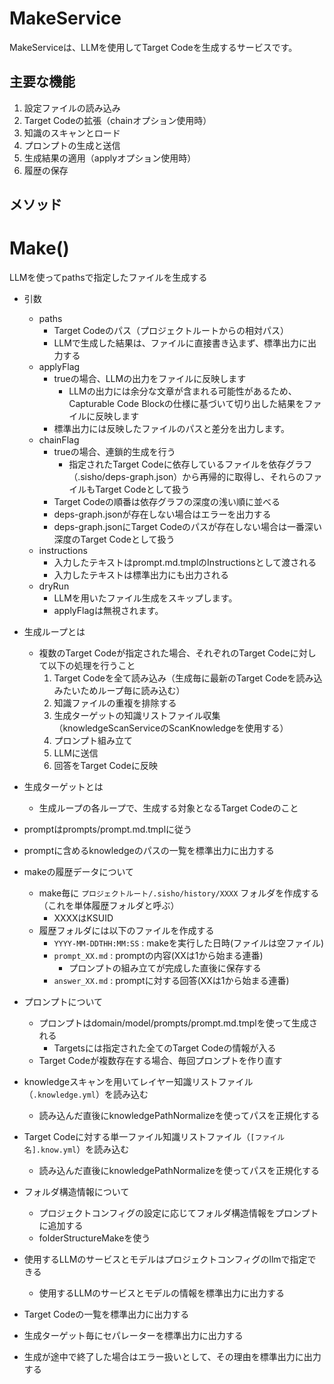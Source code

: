 # MakeService

MakeServiceは、LLMを使用してTarget Codeを生成するサービスです。

## 主要な機能

1. 設定ファイルの読み込み
2. Target Codeの拡張（chainオプション使用時）
3. 知識のスキャンとロード
4. プロンプトの生成と送信
5. 生成結果の適用（applyオプション使用時）
6. 履歴の保存

## メソッド

# Make()

LLMを使ってpathsで指定したファイルを生成する

* 引数
    * paths
        * Target Codeのパス（プロジェクトルートからの相対パス）
        * LLMで生成した結果は、ファイルに直接書き込まず、標準出力に出力する
    * applyFlag
        * trueの場合、LLMの出力をファイルに反映します
            * LLMの出力には余分な文章が含まれる可能性があるため、 Capturable Code Blockの仕様に基づいて切り出した結果をファイルに反映します
        * 標準出力には反映したファイルのパスと差分を出力します。
    * chainFlag
        * trueの場合、連鎖的生成を行う 
            * 指定されたTarget Codeに依存しているファイルを依存グラフ（.sisho/deps-graph.json）から再帰的に取得し、それらのファイルもTarget Codeとして扱う
        * Target Codeの順番は依存グラフの深度の浅い順に並べる
        * deps-graph.jsonが存在しない場合はエラーを出力する
        * deps-graph.jsonにTarget Codeのパスが存在しない場合は一番深い深度のTarget Codeとして扱う
    * instructions
        * 入力したテキストはprompt.md.tmplのInstructionsとして渡される
        * 入力したテキストは標準出力にも出力される
    * dryRun
        * LLMを用いたファイル生成をスキップします。
        * applyFlagは無視されます。

* 生成ループとは
    * 複数のTarget Codeが指定された場合、それぞれのTarget Codeに対して以下の処理を行うこと
        1. Target Codeを全て読み込み（生成毎に最新のTarget Codeを読み込みたいためループ毎に読み込む）
        2. 知識ファイルの重複を排除する
        3. 生成ターゲットの知識リストファイル収集（knowledgeScanServiceのScanKnowledgeを使用する）
        4. プロンプト組み立て
        5. LLMに送信
        6. 回答をTarget Codeに反映
* 生成ターゲットとは
    * 生成ループの各ループで、生成する対象となるTarget Codeのこと
* promptはprompts/prompt.md.tmplに従う
* promptに含めるknowledgeのパスの一覧を標準出力に出力する
* makeの履歴データについて
    * make毎に `プロジェクトルート/.sisho/history/XXXX` フォルダを作成する（これを単体履歴フォルダと呼ぶ）
        * XXXXはKSUID
    * 履歴フォルダには以下のファイルを作成する
        * `YYYY-MM-DDTHH:MM:SS` : makeを実行した日時(ファイルは空ファイル)
        * `prompt_XX.md` : promptの内容(XXは1から始まる連番)
            * プロンプトの組み立てが完成した直後に保存する
        * `answer_XX.md` : promptに対する回答(XXは1から始まる連番)
* プロンプトについて
    * プロンプトはdomain/model/prompts/prompt.md.tmplを使って生成される
        * Targetsには指定された全てのTarget Codeの情報が入る
    * Target Codeが複数存在する場合、毎回プロンプトを作り直す
* knowledgeスキャンを用いてレイヤー知識リストファイル（`.knowledge.yml`）を読み込む
    * 読み込んだ直後にknowledgePathNormalizeを使ってパスを正規化する
* Target Codeに対する単一ファイル知識リストファイル（`[ファイル名].know.yml`）を読み込む
    * 読み込んだ直後にknowledgePathNormalizeを使ってパスを正規化する
* フォルダ構造情報について
    * プロジェクトコンフィグの設定に応じてフォルダ構造情報をプロンプトに追加する
    * folderStructureMakeを使う
* 使用するLLMのサービスとモデルはプロジェクトコンフィグのllmで指定できる
    * 使用するLLMのサービスとモデルの情報を標準出力に出力する
* Target Codeの一覧を標準出力に出力する
* 生成ターゲット毎にセパレーターを標準出力に出力する
* 生成が途中で終了した場合はエラー扱いとして、その理由を標準出力に出力する